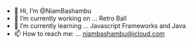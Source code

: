 - 👋 Hi, I’m @NiamBashambu
- 🔭 I’m currently working on ... Retro Ball
- 🌱 I’m currently learning ... Javascript Frameworks and Java
- 📫 How to reach me: ... niambashambu@icloud.com 
